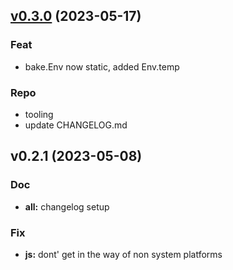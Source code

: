 
<a name="v0.3.0"></a>
## [v0.3.0](https://github.com/ohmrun/bake/compare/v0.2.1...v0.3.0) (2023-05-17)

### Feat

* bake.Env now static, added Env.temp

### Repo

* tooling
* update CHANGELOG.md


<a name="v0.2.1"></a>
## v0.2.1 (2023-05-08)

### Doc

* **all:** changelog setup

### Fix

* **js:** dont' get in the way of non system platforms

